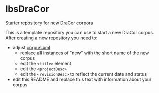 # IbsDraCor

Starter repository for new DraCor corpora

This is a template repository you can use to start a new DraCor corpus. After
creating a new repository you need to:

- adjust [corpus.xml](corpus.xml)
  - replace all instances of "new" with the short name of the new corpus
  - edit the `<title>` element
  - edit the `<projectDesc>`
  - edit the `<revisionDesc>` to reflect the current date and status
- edit this README and replace this text with information about your corpus
